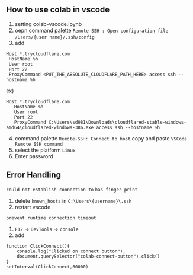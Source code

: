 ## How to use colab in vscode
1. setting colab-vscode.ipynb
2. oepn command palette `Remote-SSH : Open configuration file` `/Users/{user name}/.ssh/config`
3. add 
```
Host *.trycloudflare.com
 HostName %h
 User root
 Port 22
 ProxyCommand <PUT_THE_ABSOLUTE_CLOUDFLARE_PATH_HERE> access ssh --hostname %h
 ```
 ex)
 ```
 Host *.trycloudflare.com
    HostName %h
    User root
    Port 22
    ProxyCommand C:\Users\sd081\Downloads\cloudflared-stable-windows-amd64\cloudflared-windows-386.exe access ssh --hostname %h
 ```
 4. command palette `Remote-SSH: Connect to host` copy and paste `VSCode Remote SSH command`
 6. select the platform `Linux`
 7. Enter password

## Error Handling
`could not establish connection to`
`has finger print`
1. delete `known_hosts` in `C:\Users\{username}\.ssh` 
2. restart vscode

`prevent runtime connection timeout`
1. `F12` -> `DevTools` -> `console`
2. add
```
function ClickConnect(){
    console.log("Clicked on connect button"); 
    document.querySelector("colab-connect-button").click()
}
setInterval(ClickConnect,60000)
```
